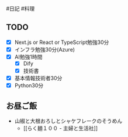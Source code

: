 #日記 #料理 

## TODO
- [x] Next.js or React or TypeScript勉強30分
- [x] インフラ勉強30分(Azure)
- [x] AI勉強1時間
	- [x] Dify
	- [x] 技術書
- [x] 基本情報技術者30分
- [x] Python30分

## お昼ご飯
- 山椒と大根おろしとシャケフレークのそうめん
	- [[らく麺１００ - 主婦と生活社]]